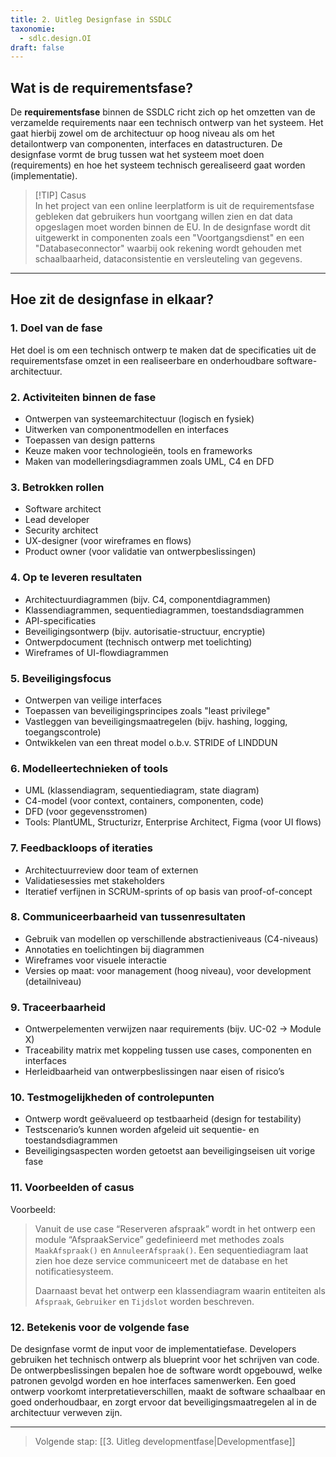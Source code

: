 ```yaml
---
title: 2. Uitleg Designfase in SSDLC
taxonomie:
  - sdlc.design.OI
draft: false
---
```


## Wat is de requirementsfase?

De **requirementsfase** binnen de SSDLC richt zich op het omzetten van de verzamelde requirements naar een technisch ontwerp van het systeem. Het gaat hierbij zowel om de architectuur op hoog niveau als om het detailontwerp van componenten, interfaces en datastructuren. De designfase vormt de brug tussen wat het systeem moet doen (requirements) en hoe het systeem technisch gerealiseerd gaat worden (implementatie).

> [!TIP] Casus  
> In het project van een online leerplatform is uit de requirementsfase gebleken dat gebruikers hun voortgang willen zien en dat data opgeslagen moet worden binnen de EU. In de designfase wordt dit uitgewerkt in componenten zoals een "Voortgangsdienst" en een "Databaseconnector" waarbij ook rekening wordt gehouden met schaalbaarheid, dataconsistentie en versleuteling van gegevens.

---

## Hoe zit de designfase in elkaar?

### 1. Doel van de fase  
Het doel is om een technisch ontwerp te maken dat de specificaties uit de requirementsfase omzet in een realiseerbare en onderhoudbare software-architectuur.

### 2. Activiteiten binnen de fase  
- Ontwerpen van systeemarchitectuur (logisch en fysiek)  
- Uitwerken van componentmodellen en interfaces  
- Toepassen van design patterns  
- Keuze maken voor technologieën, tools en frameworks  
- Maken van modelleringsdiagrammen zoals UML, C4 en DFD

### 3. Betrokken rollen  
- Software architect  
- Lead developer  
- Security architect  
- UX-designer (voor wireframes en flows)  
- Product owner (voor validatie van ontwerpbeslissingen)

### 4. Op te leveren resultaten  
- Architectuurdiagrammen (bijv. C4, componentdiagrammen)  
- Klassendiagrammen, sequentiediagrammen, toestandsdiagrammen  
- API-specificaties  
- Beveiligingsontwerp (bijv. autorisatie-structuur, encryptie)  
- Ontwerpdocument (technisch ontwerp met toelichting)  
- Wireframes of UI-flowdiagrammen

### 5. Beveiligingsfocus  
- Ontwerpen van veilige interfaces  
- Toepassen van beveiligingsprincipes zoals "least privilege"  
- Vastleggen van beveiligingsmaatregelen (bijv. hashing, logging, toegangscontrole)  
- Ontwikkelen van een threat model o.b.v. STRIDE of LINDDUN

### 6. Modelleertechnieken of tools  
- UML (klassendiagram, sequentiediagram, state diagram)  
- C4-model (voor context, containers, componenten, code)  
- DFD (voor gegevensstromen)  
- Tools: PlantUML, Structurizr, Enterprise Architect, Figma (voor UI flows)

### 7. Feedbackloops of iteraties  
- Architectuurreview door team of externen  
- Validatiesessies met stakeholders  
- Iteratief verfijnen in SCRUM-sprints of op basis van proof-of-concept  

### 8. Communiceerbaarheid van tussenresultaten  
- Gebruik van modellen op verschillende abstractieniveaus (C4-niveaus)  
- Annotaties en toelichtingen bij diagrammen  
- Wireframes voor visuele interactie  
- Versies op maat: voor management (hoog niveau), voor development (detailniveau)

### 9. Traceerbaarheid  
- Ontwerpelementen verwijzen naar requirements (bijv. UC-02 → Module X)  
- Traceability matrix met koppeling tussen use cases, componenten en interfaces  
- Herleidbaarheid van ontwerpbeslissingen naar eisen of risico’s

### 10. Testmogelijkheden of controlepunten  
- Ontwerp wordt geëvalueerd op testbaarheid (design for testability)  
- Testscenario’s kunnen worden afgeleid uit sequentie- en toestandsdiagrammen  
- Beveiligingsaspecten worden getoetst aan beveiligingseisen uit vorige fase

### 11. Voorbeelden of casus  
Voorbeeld:  
> Vanuit de use case “Reserveren afspraak” wordt in het ontwerp een module “AfspraakService” gedefinieerd met methodes zoals `MaakAfspraak()` en `AnnuleerAfspraak()`. Een sequentiediagram laat zien hoe deze service communiceert met de database en het notificatiesysteem.  
>  
> Daarnaast bevat het ontwerp een klassendiagram waarin entiteiten als `Afspraak`, `Gebruiker` en `Tijdslot` worden beschreven.

### 12. Betekenis voor de volgende fase  
De designfase vormt de input voor de implementatiefase. Developers gebruiken het technisch ontwerp als blueprint voor het schrijven van code. De ontwerpbeslissingen bepalen hoe de software wordt opgebouwd, welke patronen gevolgd worden en hoe interfaces samenwerken. Een goed ontwerp voorkomt interpretatieverschillen, maakt de software schaalbaar en goed onderhoudbaar, en zorgt ervoor dat beveiligingsmaatregelen al in de architectuur verweven zijn.

---

> Volgende stap: [[3. Uitleg developmentfase|Developmentfase]]

